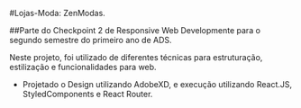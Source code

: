 #Lojas-Moda: ZenModas.

##Parte do Checkpoint 2 de Responsive Web Developmente para o segundo semestre do primeiro ano de ADS.

Neste projeto, foi utilizado de diferentes técnicas para estruturação, estilização e funcionalidades para web.

- Projetado o Design utilizando AdobeXD, e execução utilizando React.JS, StyledComponents e React Router.
